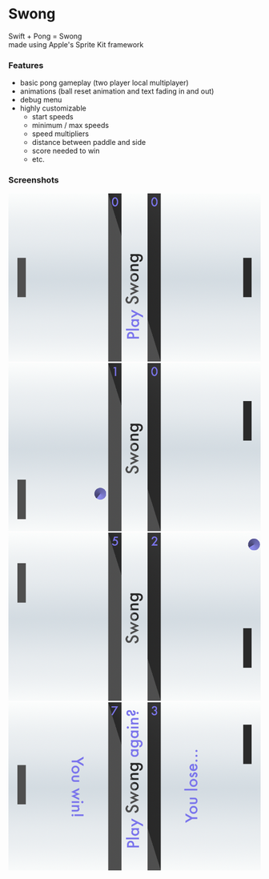 Swong
========

Swift + Pong = Swong  
made using Apple's Sprite Kit framework  

### Features
* basic pong gameplay (two player local multiplayer)
* animations (ball reset animation and text fading in and out)
* debug menu
* highly customizable
  - start speeds
  - minimum / max speeds
  - speed multipliers
  - distance between paddle and side
  - score needed to win
  - etc.

### Screenshots
![play swong](./screenshots/screenshot_1.png "play swong")
![much point](./screenshots/screenshot_2.png "test")
![much veryt](./screenshots/screenshot_3.png "wow")
![abcdefghij](./screenshots/screenshot_4.png "dafa")
